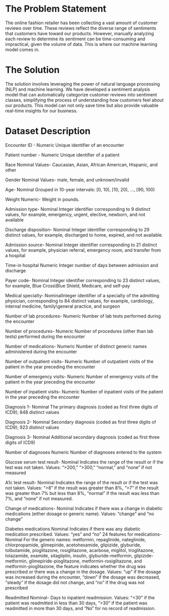 # The Problem Statement
The online fashion retailer has been collecting a vast amount of customer reviews over time. These reviews reflect the diverse range of sentiments that customers have toward our products. However, manually analyzing each review to determine its sentiment can be time-consuming and impractical, given the volume of data. This is where our machine learning model comes in.

# The Solution
The solution involves leveraging the power of natural language processing (NLP) and machine learning. We have developed a sentiment analysis model that can automatically categorize customer reviews into sentiment classes, simplifying the process of understanding how customers feel about our products. This model can not only save time but also provide valuable real-time insights for our business.

# Dataset Description
Encounter ID - Numeric Unique identifier of an encounter

Patient number - Numeric Unique identifier of a patient 

Race Nominal Values- Caucasian, Asian, African American, Hispanic, and other 

Gender Nominal Values- male, female, and unknown/invalid 

Age- Nominal Grouped in 10-year intervals: [0, 10), [10, 20), ..., [90, 100) 

Weight Numeric- Weight in pounds. 

Admission type- Nominal Integer identifier corresponding to 9 distinct values, for example, emergency, urgent, elective, newborn, and not available 

Discharge disposition- Nominal Integer identifier corresponding to 29 distinct values, for example, discharged to home, expired, and not available. 

Admission source- Nominal Integer identifier corresponding to 21 distinct values, for example, physician referral, emergency room, and transfer from a hospital 

Time-in hospital Numeric Integer number of days between admission and discharge 

Payer code- Nominal Integer identifier corresponding to 23 distinct values, for example, Blue Cross\Blue Shield, Medicare, and self-pay

Medical specialty- NominalInteger identifier of a specialty of the admitting physician, corresponding to 84 distinct values, for example, cardiology, internal medicine, family\general practice, and surgeon

Number of lab procedures- Numeric Number of lab tests performed during the encounter 

Number of procedures- Numeric Number of procedures (other than lab tests) performed during the encounter 

Number of medications- Numeric Number of distinct generic names administered during the encounter 

Number of outpatient visits- Numeric Number of outpatient visits of the patient in the year preceding the encounter 

Number of emergency visits- Numeric Number of emergency visits of the patient in the year preceding the encounter 

Number of inpatient visits- Numeric Number of inpatient visits of the patient in the year preceding the encounter 

Diagnosis 1- Nominal The primary diagnosis (coded as first three digits of ICD9); 848 distinct values 

Diagnosis 2- Nominal Secondary diagnosis (coded as first three digits of ICD9); 923 distinct values 

Diagnosis 3- Nominal Additional secondary diagnosis (coded as first three digits of ICD9)

Number of diagnoses Numeric Number of diagnoses entered to the system 

Glucose serum test result- Nominal Indicates the range of the result or if the test was not taken. Values: “>200,” “>300,” “normal,” and “none” if not measured 

A1c test result- Nominal Indicates the range of the result or if the test was not taken. Values: “>8” if the result was greater than 8%, “>7” if the result was greater than 7% but less than 8%, “normal” if the result was less than 7%, and “none” if not measured.

Change of medications- Nominal Indicates if there was a change in diabetic medications (either dosage or generic name). Values: “change” and “no change” 

Diabetes medications Nominal Indicates if there was any diabetic medication prescribed. Values: “yes” and “no” 24 features for medications- Nominal For the generic names: metformin, repaglinide, nateglinide, chlorpropamide, glimepiride, acetohexamide, glipizide, glyburide, tolbutamide, pioglitazone, rosiglitazone, acarbose, miglitol, troglitazone, tolazamide, examide, sitagliptin, insulin, glyburide-metformin, glipizide-metformin, glimepiride-pioglitazone, metformin-rosiglitazone, and metformin-pioglitazone, the feature indicates whether the drug was prescribed or there was a change in the dosage. Values: “up” if the dosage was increased during the encounter, “down” if the dosage was decreased, “steady” if the dosage did not change, and “no” if the drug was not prescribed

Readmitted Nominal- Days to inpatient readmission. Values: “<30” if the patient was readmitted in less than 30 days, “>30” if the patient was readmitted in more than 30 days, and “No” for no record of readmission.
